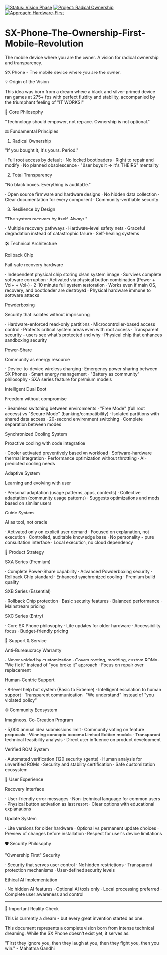 [![Status: Vision Phase](https://img.shields.io/badge/Status-Vision_Phase-blueviolet)](https://github.com/heyyAlittlenormalman/SX-Phone-The-Ownership-First-Mobile-Revolution) 
[![Project: Radical Ownership](https://img.shields.io/badge/Project-Radical_Ownership-red)](https://github.com/heyyAlittlenormalman/SX-Phone-The-Ownership-First-Mobile-Revolution)
[![Approach: Hardware-First](https://img.shields.io/badge/Approach-Hardware--First-orange)](https://github.com/heyyAlittlenormalman/SX-Phone-The-Ownership-First-Mobile-Revolution)
# SX-Phone-The-Ownership-First-Mobile-Revolution
The mobile device where you are the owner. A vision for radical ownership and transparency.

SX Phone - The mobile device where you are the owner.

💡 Origin of the Vision

This idea was born from a dream where a black and silver-primed device ran games at 275+ fps with perfect fluidity and stability, accompanied by the triumphant feeling of "IT WORKS!".

🧠 Core Philosophy

"Technology should empower, not replace. Ownership is not optional."

⚖️ Fundamental Principles

1. Radical Ownership

"If you bought it, it's yours. Period."

· Full root access by default
· No locked bootloaders
· Right to repair and modify
· No planned obsolescence
· "User buys it → it's THEIRS" mentality

2. Total Transparency

"No black boxes. Everything is auditable."

· Open source firmware and hardware designs
· No hidden data collection
· Clear documentation for every component
· Community-verifiable security

3. Resilience by Design

"The system recovers by itself. Always."

· Multiple recovery pathways
· Hardware-level safety nets
· Graceful degradation instead of catastrophic failure
· Self-healing systems

🛠️ Technical Architecture

Rollback Chip

Fail-safe recovery hardware

· Independent physical chip storing clean system image
· Survives complete software corruption
· Activated via physical button combination (Power + Vol+ + Vol-)
· 2-10 minute full system restoration
· Works even if main OS, recovery, and bootloader are destroyed
· Physical hardware immune to software attacks

Powderboxing

Security that isolates without imprisoning

· Hardware-enforced read-only partitions
· Microcontroller-based access control
· Protects critical system areas even with root access
· Transparent security - users see what's protected and why
· Physical chip that enhances sandboxing security

Power-Share

Community as energy resource

· Device-to-device wireless charging
· Emergency power sharing between SX Phones
· Smart energy management
· "Battery as community" philosophy
· SXA series feature for premium models

Intelligent Dual Boot

Freedom without compromise

· Seamless switching between environments
· "Free Mode" (full root access) vs "Secure Mode" (banking/compatibility)
· Isolated partitions with shared data access
· 20-second environment switching
· Complete separation between modes

Synchronized Cooling System

Proactive cooling with code integration

· Cooler activated preventively based on workload
· Software-hardware thermal integration
· Performance optimization without throttling
· AI-predicted cooling needs

Adaptive System

Learning and evolving with user

· Personal adaptation (usage patterns, apps, contexts)
· Collective adaptation (community usage patterns)
· Suggests optimizations and mods based on similar users

Guide System

AI as tool, not oracle

· Activated only on explicit user demand
· Focused on explanation, not execution
· Controlled, auditable knowledge base
· No personality - pure consultation interface
· Local execution, no cloud dependency

🎯 Product Strategy

SXA Series (Premium)

· Complete Power-Share capability
· Advanced Powderboxing security
· Rollback Chip standard
· Enhanced synchronized cooling
· Premium build quality

SXB Series (Essential)

· Rollback Chip protection
· Basic security features
· Balanced performance
· Mainstream pricing

SXC Series (Entry)

· Core SX Phone philosophy
· Lite updates for older hardware
· Accessibility focus
· Budget-friendly pricing

🔧 Support & Service

Anti-Bureaucracy Warranty

· Never voided by customization
· Covers rooting, modding, custom ROMs
· "We fix it" instead of "you broke it" approach
· Focus on repair over replacement

Human-Centric Support

· 8-level help bot system (Basic to Extreme)
· Intelligent escalation to human support
· Transparent communication
· "We understand" instead of "you violated policy"

🌐 Community Ecosystem

Imagineos. Co-Creation Program

· 5,000 annual idea submissions limit
· Community voting on feature proposals
· Winning concepts become Limited Edition models
· Transparent technical feasibility analysis
· Direct user influence on product development

Verified ROM System

· Automated verification (120 security agents)
· Human analysis for unverified ROMs
· Security and stability certification
· Safe customization ecosystem

📱 User Experience

Recovery Interface

· User-friendly error messages
· Non-technical language for common users
· Physical button activation as last resort
· Clear options with educational explanations

Update System

· Lite versions for older hardware
· Optional vs permanent update choices
· Preview of changes before installation
· Respect for user's device limitations

🛡️ Security Philosophy

"Ownership First" Security

· Security that serves user control
· No hidden restrictions
· Transparent protection mechanisms
· User-defined security levels

Ethical AI Implementation

· No hidden AI features
· Optional AI tools only
· Local processing preferred
· Complete user awareness and control

---

🌟 Important Reality Check

This is currently a dream - but every great invention started as one.

This document represents a complete vision born from intense technical dreaming. While the SX Phone doesn't exist yet, it serves as:

"First they ignore you, then they laugh at you, then they fight you, then you win." - Mahatma Gandhi
